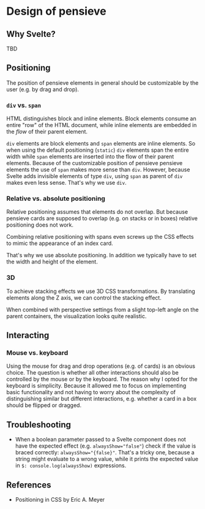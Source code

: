 # Design of pensieve
## Why Svelte?
TBD

## Positioning
The position of pensieve elements in general should be customizable by the user (e.g. by drag and drop).

### `div` vs. `span`
HTML distinguishes block and inline elements. Block elements consume an entire "row" of the HTML document, while inline elements are embedded in the *flow* of their parent element.

`div` elements are block elements and `span` elements are inline elements. So when using the default positioning (`static`) `div` elements span the entire width while `span` elements are inserted into the flow of their parent elements. Because of the customizable position of pensieve pensieve elements the use of `span` makes more sense than `div`. However, because Svelte adds invisible elements of type `div`, using `span` as parent of `div` makes even less sense. That's why we use `div`.

### Relative vs. absolute positioning
Relative positioning assumes that elements do not overlap. But because pensieve cards are supposed to overlap (e.g. on stacks or in boxes) relative positioning does not work.

Combining relative positioning with spans even screws up the CSS effects to mimic the appearance of an index card.

That's why we use absolute positioning. In addition we typically have to set the width and height of the element.

### 3D
To achieve stacking effects we use 3D CSS transformations. By translating elements along the Z axis, we can control the stacking effect.

When combined with perspective settings from a slight top-left angle on the parent containers, the visualization looks quite realistic.

## Interacting
### Mouse vs. keyboard
Using the mouse for drag and drop operations (e.g. of cards) is an obvious choice. The question is whether all other interactions should also be controlled by the mouse or by the keyboard. The reason why I opted for the keyboard is simplicity. Because it allowed me to focus on implementing basic functionality and not having to worry about the complexity of distinguishing similar but different interactions, e.g. whether a card in a box should be flipped or dragged.

## Troubleshooting
* When a boolean parameter passed to a Svelte component does not have the expected effect (e.g. `alwaysShow="false"`) check if the value is braced correctly: `alwaysShow="{false}"`. That's a tricky one, because a string might evaluate to a wrong value, while it prints the expected value in `$: console.log(alwaysShow)` expressions.

## References
- Positioning in CSS by Eric A. Meyer